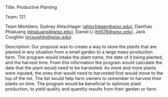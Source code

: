 Title: Productive Planting

Team: 121

Team Members: Sydney Ahlschlager (ahlschlager@wisc.edu), Daothao Phialuang (phialuang@wisc.edu), Daniel Li (hli578@wisc.edu), Jack Coughlin (jrcoughlin@wisc.edu)

Description: Our proposal was to create a way to store the plants that are planted in any situation from a small garden to a large mass-production farm. The program would intake the plant name, the date of it being planted, and the harvest time. From this information the program would calculate the date that the plant would need to be harvested. As more and more plants were inputed, the ones that would need to harvested first would move to the top of the list. The list would help farm owners to remember to harvest their plants on time. The program would be beneficial to optimize plant production, to yield quality and quantity results from their garden or farm.


